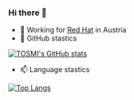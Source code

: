 ### Hi there 👋

- 🔭 Working for [Red Hat](https://www.redhat.com) in Austria
- 🌱 GitHub stastics

[![TOSMI's GitHub stats](https://github-readme-stats.vercel.app/api?username=tosmi&show_icons=true&theme=radical)](https://github.com/anuraghazra/github-readme-stats)
- 📫 Language stastics

[![Top Langs](https://github-readme-stats.vercel.app/api/top-langs/?username=tosmi&layout=compact&theme=radical&hide=JavaScript)](https://github.com/anuraghazra/github-readme-stats)


<!--
**tosmi/tosmi** is a ✨ _special_ ✨ repository because its `README.md` (this file) appears on your GitHub profile.

Here are some ideas to get you started:

- 🔭 I’m currently working on ...
- 🌱 I’m currently learning ...
- 👯 I’m looking to collaborate on ...
- 🤔 I’m looking for help with ...
- 💬 Ask me about ...
- 📫 How to reach me: ...
- 😄 Pronouns: ...
- ⚡ Fun fact: ...
-->
